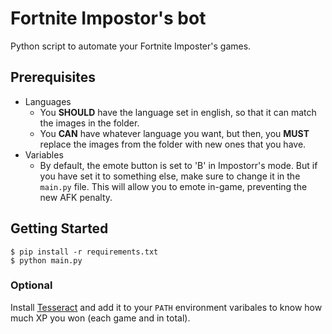 # Fortnite Impostor's bot

Python script to automate your Fortnite Imposter's games.

## Prerequisites

- Languages
    - You **SHOULD** have the language set in english, so that it can match the images in the folder.
    - You **CAN** have whatever language you want, but then, you **MUST** replace the images from the folder with new ones that you have.
- Variables
    - By default, the emote button is set to 'B' in Impostorr's mode. But if you have set it to something else, make sure to change it in the `main.py` file.
    This will allow you to emote in-game, preventing the new AFK penalty.

## Getting Started

```shell
$ pip install -r requirements.txt
$ python main.py
```

### Optional

Install [Tesseract](https://github.com/UB-Mannheim/tesseract/wiki) and add it to your `PATH` environment varibales to know how much XP you won (each game and in total).

